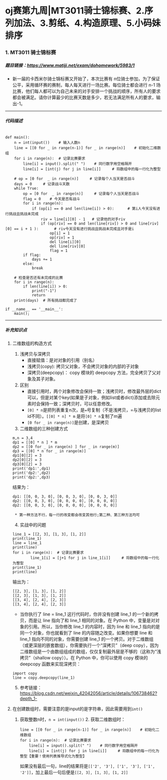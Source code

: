 # oj赛第九周|MT3011骑士锦标赛、2.序列加法、3.剪纸、4.构造原理、5.小码妹排序

### 1. MT3011 骑士锦标赛

##### 题目链接：<https://www.matiji.net/exam/dohomework/5983/1>

* 新一届的卡西米尔骑士锦标赛又开始了，本次比赛有 n位骑士参加，为了保证公平，采用循环赛的赛制，每人每天进行一场比赛。每位骑士都会进行 n-1 场比赛，他们每人都可以为自己未来的对手安排一个挑战的顺序，所有人的要求都会被满足。请你计算最少的比赛天数是多少，若无法满足所有人的要求，输出-1。

---

##### 代码描述

``` python3

def main():
    n = int(input())    # 输入人数n
    line = [[0 for _ in range(n-1)] for _ in range(n)]    # 初始化二维数组
    for i in range(n):  # 记录比赛要求
        line[i] = input().split(" ")    # 同行数字用空格隔开
        line[i] = [int(j) for j in line[i]]     # 将数组中的每一行化为整型
    
    # op = [0 for  _ in range(n)]     # 记录每个人当天是否战斗
    days = 0     # 记录战斗天数
    while True:
        op = [0 for  _ in range(n)]     # 记录每个人当天是否战斗
        flag = 0    # 今天是否有战斗
        for i in range(n):
            if (op[i] == 0 and len(line[i]) > 0):      # 第i人今天没有进行挑战且挑战未完成
                riv = line[i][0] - 1   # 记录他的对手riv
                if (op[riv] == 0 and len(line[riv]) > 0 and line[riv][0] == i + 1 ):       # riv今天没有进行挑战且挑战未完成且对手是i
                    op[i] = 1
                    op[riv] = 1
                    del line[i][0]
                    del line[riv][0]
                    flag = 1
        if flag:
            days += 1
        else:
            break
    
    # 检查是否还有未完成的比赛
    for i in range(n):
        if len(line[i]) > 0:
            print("-1")
            return
    print(days)  # 所有挑战都完成了

if __name__ == '__main__':
    main();
```

---

##### 补充知识点
1. 二维数组的构造方式
	1. 浅拷贝与深拷贝
		* 直接赋值：是对对象的引用（别名）
		* 浅拷贝(copy): 拷贝父对象，不会拷贝对象的内部的子对象
		* 深拷贝(deepcopy)： copy 模块的 deepcopy 方法，完全拷贝了父对象及其子对象。
	2. 区别
		* 直接引用时，两个对象修改会保持一致；浅拷贝时，修改最外层的dict可以，但是对某个key(如果是子对象，例如list或者dict)添加或去除元素时会保持一致；深拷贝时，可以任意修改。
		* `[0] * n`是把列表重复n次，是`=`号复制（不是浅拷贝，=与浅拷贝的list id不同）。`[[0] * n] * m` 是将`[0] * n`复制了m遍
		* `[0 for _ in range(n)]`是创建，是深拷贝
	3. 二维数组的三种创建方式
	```python3
	m,n = 3,4
	dp1 = [[0] * n ] * m
	dp2 = [[0 for _ in range(n) ] for _ in range(m)]
	dp3 = [[0] * n for _ in range(m)]
	dp1[0][2] = 3
	dp2[0][2] = 3
	dp3[0][2] = 3
	print('dp1:',dp1)
	print('dp2:',dp2)
	print('dp2:',dp3)
	```
	结果为：
	```python3
	dp1: [[0, 0, 3, 0], [0, 0, 3, 0], [0, 0, 3, 0]]
	dp2: [[0, 0, 3, 0], [0, 0, 0, 0], [0, 0, 0, 0]]
	dp2: [[0, 0, 3, 0], [0, 0, 0, 0], [0, 0, 0, 0]]
	```
	
		* 第一种方法不行，每一行的改变都会改变其他行;第二种、第三种方法均可
	4. 实战中的问题
	```python3
	line_1 = [[2, 3], [1, 3], [1, 2]]
	print(line_1)
	line = line_1
 	print(line)
	for i in range(n):  # 记录比赛要求
    		line_1[i] = [j+1 for j in line_1[i]]     # 将数组中的每一行化为整型
	print(line_1)
	print(line)
	```
	输出为：
	```python3
 	[[2, 3], [1, 3], [1, 2]]
 	[[2, 3], [1, 3], [1, 2]]
	[[3, 4], [2, 4], [2, 3]]
	[[3, 4], [2, 4], [2, 3]]
	```
 
	* 当你执行了 line = line_1 这行代码时，你并没有创建 line_1 的一个新的拷贝，而是让 line 指向了和 line_1 相同的对象。在 Python 中，变量是对对象的引用。所以，当你修改 line_1 的内容时，因为 line 和 line_1 指向的是同一个对象，你也就看到了 line 的内容随之改变。如果你想要 line 和 line_1 指向不同的对象，你需要创建 line_1 的一个拷贝。对于二维数组（或更深层的嵌套数组），你需要执行一个“深拷贝”（deep copy），因为二维数组是一个由数组组成的数组，仅仅复制最外层是不够的（这称为“浅拷贝”（shallow copy））。在 Python 中，你可以使用 copy 模块的 deepcopy 函数来实现深拷贝：

   ```python3
   import copy
   line = copy.deepcopy(line_1)
   ```

	5. 参考链接：<https://blog.csdn.net/weixin_42042056/article/details/106738462?depth_1->

2. 在创建数组时，需要注意的是input的是字符串，因此需要用到`int()`
	1. 获取整数n时，`n = int(input())`
    	2. 获取二维数组时：
        ```python3
        line = [[0 for _ in range(n-1)] for _ in range(n)]    # 初始化二维数组
        for i in range(n):  # 记录比赛要求
        	line[i] = input().split(" ")    # 同行数字用空格隔开
        	line[i] = [int(j) for j in line[i]]     # 将数组中的每一行化为整型【重要！使用列表推导式化为整型】
        ```
        如果没有最后一句，line的结果将是`[['2', '3'], ['1', '3'], ['1', '2']]`，加上最后一句后便是`[[2, 3], [1, 3], [1, 2]]`
